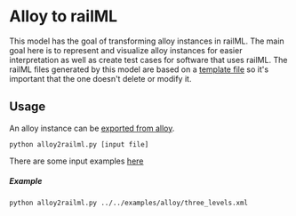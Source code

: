 # Alloy to railML

This model has the goal of transforming alloy instances in railML. The main goal here is to represent and visualize alloy instances for easier interpretation as well as create test cases for software that uses railML.
The railML files generated by this model are based on a [template file](https://github.com/pedrordgs/RailML-Utilities/blob/master/alloy_related/alloyToRailML/template.xml) so it's important that the one doesn't delete or modify it.

## Usage

An alloy instance can be [exported from alloy](https://alloy.readthedocs.io/en/latest/tooling/visualizer.html#file).

```python alloy2railml.py [input file]```

There are some input examples [here](https://github.com/pedrordgs/RailML-Utilities/tree/master/examples/alloy/)

##### Example

```python alloy2railml.py ../../examples/alloy/three_levels.xml```

